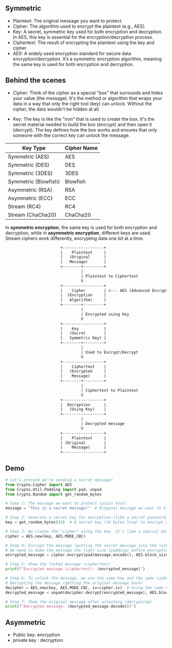 ## Symmetric 
- Plaintext: The original message you want to protect.
- Cipher: The algorithm used to encrypt the plaintext (e.g., AES).
- Key: A secret, symmetric key used for both encryption and decryption. In AES, this key is essential for the encryption/decryption process.
- Ciphertext: The result of encrypting the plaintext using the key and cipher.
- AES: A widely used encryption standard for secure data encryption/decryption. It’s a symmetric encryption algorithm, meaning the same key is used for both encryption and decryption.

## Behind the scenes
- Cipher: Think of the cipher as a special "box" that surrounds and hides your value (the message). It's the method or algorithm that wraps your data in a way that only the right tool (key) can unlock. Without the cipher, the data wouldn’t be hidden at all.

- Key: The key is like the "iron" that is used to create the box. It's the secret material needed to build the box (encrypt) and then open it (decrypt). The key defines how the box works and ensures that only someone with the correct key can unlock the message.

| **Key Type**      | **Cipher Name**  |
|-------------------|------------------|
| Symmetric (AES)   | AES              |
| Symmetric (DES)   | DES              |
| Symmetric (3DES)  | 3DES             |
| Symmetric (Blowfish) | Blowfish        |
| Asymmetric (RSA)  | RSA              |
| Asymmetric (ECC)  | ECC              |
| Stream (RC4)      | RC4              |
| Stream (ChaCha20) | ChaCha20         |

In **symmetric encryption**, the same key is used for both encryption and decryption, while in **asymmetric encryption**, different keys are used. Stream ciphers work differently, encrypting data one bit at a time.
```txt
                        +------------------+
                        |    Plaintext     |
                        |   (Original      |
                        |   Message)       |
                        +--------+---------+
                                 |
                                 | Plaintext to Ciphertext
                                 V
                        +------------------+
                        |    Cipher        | <--- AES (Advanced Encryption Standard)
                        |  (Encryption     |
                        |   Algorithm)     |
                        +--------+---------+
                                 |
                                 | Encrypted using Key
                                 V
                        +------------------+
                        |    Key           |
                        |   (Secret        |
                        |   Symmetric Key) |
                        +--------+---------+
                                 |
                                 | Used to Encrypt/Decrypt
                                 V
                        +------------------+
                        |    Ciphertext    |
                        |   (Encrypted     |
                        |    Message)      |
                        +--------+---------+
                                 |
                                 | Ciphertext to Plaintext
                                 V
                        +------------------+
                        |  Decryption      |
                        |   (Using Key)    |
                        +------------------+
                                 |
                                 | Decrypted message
                                 V
                        +------------------+
                        |    Plaintext     |
                        | (Original        |
                        |    Message)      |
                        +------------------+
```

## Demo
```py
# Let's pretend we're sending a secret message!
from Crypto.Cipher import AES
from Crypto.Util.Padding import pad, unpad
from Crypto.Random import get_random_bytes

# Step 1: The message we want to protect (plain text)
message = "This is a secret message!"  # Original message we want to hide

# Step 2: Generate a secret key for encryption (like a secret password)
key = get_random_bytes(16)  # A secret key (16 bytes long) to encrypt and decrypt

# Step 3: We create the "cipher" using the key. It's like a special box that locks our message.
cipher = AES.new(key, AES.MODE_CBC)

# Step 4: Encrypt the message (putting the secret message into the locked box)
# We need to make the message the right size (padding) before encryption
encrypted_message = cipher.encrypt(pad(message.encode(), AES.block_size))

# Step 5: Show the locked message (ciphertext)
print(f"Encrypted message (ciphertext): {encrypted_message}")

# Step 6: To unlock the message, we use the same key and the same cipher "box" 
# Decrypting the message (getting the original message back)
decipher = AES.new(key, AES.MODE_CBC, iv=cipher.iv)  # Using the same key and the same 'box' to unlock
decrypted_message = unpad(decipher.decrypt(encrypted_message), AES.block_size)

# Step 7: Show the original message after unlocking (decrypting)
print(f"Decrypted message: {decrypted_message.decode()}")
```
## Asymmetric
- Public key: encryption
- private key : decryption

